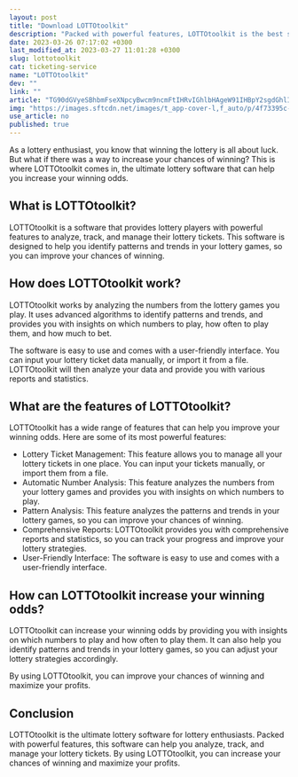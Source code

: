 ```yaml
---
layout: post
title: "Download LOTTOtoolkit"
description: "Packed with powerful features, LOTTOtoolkit is the best software for lottery enthusiasts. Check out how it works and how it can increase your winning odds!"
date: 2023-03-26 07:17:02 +0300
last_modified_at: 2023-03-27 11:01:28 +0300
slug: lottotoolkit
cat: ticketing-service
name: "LOTTOtoolkit"
dev: ""
link: ""
article: "TG90dGVyeSBhbmFseXNpcyBwcm9ncmFtIHRvIGhlbHAgeW91IHBpY2sgdGhlIHdpbm5pbmcgbnVtYmVyc1RoZSBXaGVlbGluZyBTeXN0ZW0gR2VuZXJhdG9yIGFuZCBUaGUgU3VnZ2VzdGVkIE51bWJlcnMgV2l6YXJkIHVzZSBhIG5ldyBjb21wbGV0ZWx5IHJld3JpdHRlbiBlbmdpbmVDaGFuZ2VzVGhlIFdoZWVsaW5nIFN5c3RlbSBHZW5lcmF0b3IgYW5kIFRoZSBTdWdnZXN0ZWQgTnVtYmVycyBXaXphcmQgdXNlIGEgbmV3IGNvbXBsZXRlbHkgcmV3cml0dGVuIGVuZ2luZQ=="
img: "https://images.sftcdn.net/images/t_app-cover-l,f_auto/p/4f73395c-9b2e-11e6-968a-00163ec9f5fa/4014040204/lottotoolkit-screenshot.jpg"
use_article: no
published: true
---
```

As a lottery enthusiast, you know that winning the lottery is all about luck. But what if there was a way to increase your chances of winning? This is where LOTTOtoolkit comes in, the ultimate lottery software that can help you increase your winning odds.

## What is LOTTOtoolkit?

LOTTOtoolkit is a software that provides lottery players with powerful features to analyze, track, and manage their lottery tickets. This software is designed to help you identify patterns and trends in your lottery games, so you can improve your chances of winning.

## How does LOTTOtoolkit work?

LOTTOtoolkit works by analyzing the numbers from the lottery games you play. It uses advanced algorithms to identify patterns and trends, and provides you with insights on which numbers to play, how often to play them, and how much to bet.

The software is easy to use and comes with a user-friendly interface. You can input your lottery ticket data manually, or import it from a file. LOTTOtoolkit will then analyze your data and provide you with various reports and statistics.

## What are the features of LOTTOtoolkit?

LOTTOtoolkit has a wide range of features that can help you improve your winning odds. Here are some of its most powerful features:

- Lottery Ticket Management: This feature allows you to manage all your lottery tickets in one place. You can input your tickets manually, or import them from a file.
- Automatic Number Analysis: This feature analyzes the numbers from your lottery games and provides you with insights on which numbers to play.
- Pattern Analysis: This feature analyzes the patterns and trends in your lottery games, so you can improve your chances of winning.
- Comprehensive Reports: LOTTOtoolkit provides you with comprehensive reports and statistics, so you can track your progress and improve your lottery strategies.
- User-Friendly Interface: The software is easy to use and comes with a user-friendly interface.

## How can LOTTOtoolkit increase your winning odds?

LOTTOtoolkit can increase your winning odds by providing you with insights on which numbers to play and how often to play them. It can also help you identify patterns and trends in your lottery games, so you can adjust your lottery strategies accordingly.

By using LOTTOtoolkit, you can improve your chances of winning and maximize your profits.

## Conclusion

LOTTOtoolkit is the ultimate lottery software for lottery enthusiasts. Packed with powerful features, this software can help you analyze, track, and manage your lottery tickets. By using LOTTOtoolkit, you can increase your chances of winning and maximize your profits.